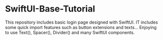 # SwiftUI-Base-Tutorial

This repository includes basic login page designed with SwiftUI. IT includes some quick import features such as button extensions and texts...
Enjoying to use Text(), Spacer(), Divider() and many SwiftUI components.
